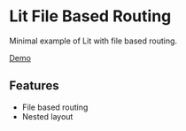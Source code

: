 # Lit File Based Routing

Minimal example of Lit with file based routing.

[Demo](https://rodydavis.github.io/lit-file-based-routing/)

## Features

- File based routing
- Nested layout